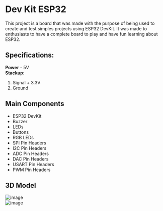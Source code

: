 # Dev Kit ESP32
This project is a board that was made with the purpose of being used to create and test simples projects using ESP32 DevKit. It was made to enthusiasts to have a complete board to play and have fun learning about ESP32. 

## Specifications:
**Power** - 5V <br>
**Stackup:**
1. Signal + 3.3V
2. Ground

## Main Components
- ESP32 DevKit <br>
- Buzzer <br>
- LEDs <br>
- Buttons <br>
- RGB LEDs <br>
- SPI Pin Headers <br>
- I2C Pin Headers <br>
- ADC Pin Headers <br>
- DAC Pin Headers <br>
- USART Pin Headers <br>
- PWM Pin Headers <br>

## 3D Model
![image](https://github.com/CaioTeraoka/Dev-kit-esp32/assets/80132097/fa9fe516-3213-4380-b0c6-1170d932366c) <br>
![image](https://github.com/CaioTeraoka/Dev-kit-esp32/assets/80132097/f5537c00-32c3-4c03-b470-6d5ed4d9f377)

